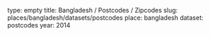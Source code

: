 type: empty
title: Bangladesh / Postcodes / Zipcodes
slug: places/bangladesh/datasets/postcodes
place: bangladesh
dataset: postcodes
year: 2014
